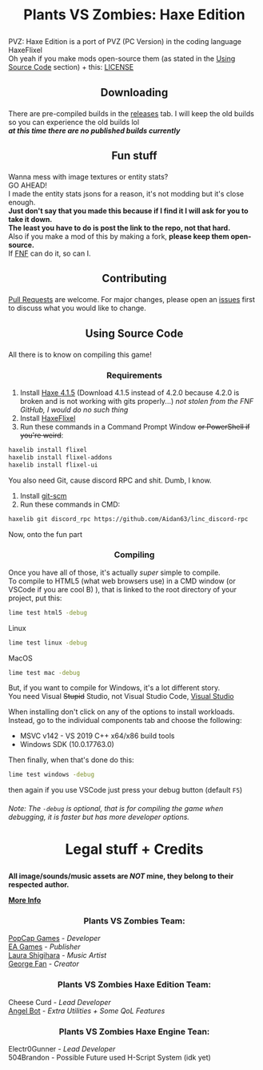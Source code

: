 # <p align="center">Plants VS Zombies: Haxe Edition</p>

PVZ: Haxe Edition is a port of PVZ (PC Version) in the coding language HaxeFlixel\
Oh yeah if you make mods open-source them (as stated in the [Using Source Code](https://github.com/Electr0Gunner/PlantsVSZombiesHaxeEngine#using-source-code) section) + this: [LICENSE](https://github.com/Electr0Gunner/PlantsVSZombiesHaxeEngine/blob/main/LICENSE)

## <p align="center">Downloading</p>

There are pre-compiled builds in the [releases](https://github.com/Electr0Gunner/PlantsVSZombiesHaxeEngine/releases) tab. I will keep the old builds so you can experience the old builds lol\
***at this time there are no published builds currently***

## <p align="center">Fun stuff</p>

Wanna mess with image textures or entity stats?\
GO AHEAD!\
I made the entity stats jsons for a reason, it's not modding but it's close enough.\
**Just don't say that you made this because if I find it I will ask for you to take it down.**\
**The least you have to do is post the link to the repo, not that hard.**\
Also if you make a mod of this by making a fork, **please keep them open-source.**\
If [FNF](https://github.com/ninjamuffin99/Funkin) can do it, so can I.

## <p align="center">Contributing</p>
[Pull Requests](https://github.com/Electr0Gunner/PlantsVSZombiesHaxeEngine/pulls) are welcome. For major changes, please open an [issues](https://github.com/Electr0Gunner/PlantsVSZombiesHaxeEngine/issues) first to discuss what you would like to change.

## <p align="center">Using Source Code</p>
All there is to know on compiling this game!
### <p align="center">Requirements</p>

1. Install [Haxe 4.1.5](https://haxe.org/download/version/4.1.5/)
(Download 4.1.5 instead of 4.2.0 because 4.2.0 is broken and is not working with gits properly...) *not stolen from the FNF GitHub, I would do no such thing*
2. Install [HaxeFlixel](https://haxeflixel.com/documentation/install-haxeflixel/)
3. Run these commands in a Command Prompt Window ~~or PowerShell if you're weird~~:
```bash
haxelib install flixel
haxelib install flixel-addons
haxelib install flixel-ui
```
You also need Git, cause discord RPC and shit. Dumb, I know.
1. Install [git-scm](https://git-scm.com/downloads)
2. Run these commands in CMD:
```bash
haxelib git discord_rpc https://github.com/Aidan63/linc_discord-rpc
```
Now, onto the fun part
### <p align="center">Compiling</p>

Once you have all of those, it's actually *super* simple to compile.\
To compile to HTML5 (what web browsers use) in a CMD window (or VSCode if you are cool B) ), that is linked to the root directory of your project, put this:
```bash
lime test html5 -debug
```
Linux
```bash
lime test linux -debug
```
MacOS
```Bash
lime test mac -debug
```
But, if you want to compile for Windows, it's a lot different story.\
You need Visual ~~Stupid~~ Studio, not Visual Studio Code, [Visual Studio](https://visualstudio.microsoft.com/downloads/)

When installing don't click on any of the options to install workloads. Instead, go to the individual components tab and choose the following:
* MSVC v142 - VS 2019 C++ x64/x86 build tools
* Windows SDK (10.0.17763.0)

Then finally, when that's done do this:
```bash
lime test windows -debug
```
then again if you use VSCode just press your debug button (default `F5`)

###### Note: The ```-debug``` is optional, that is for compiling the game when debugging, it is faster but has more developer options.
# <p align="center">Legal stuff + Credits</p>
**All image/sounds/music assets are *NOT* mine, they belong to their respected author.**

[**More Info**](https://github.com/Electr0Gunner/PlantsVSZombiesHaxeEngine/blob/main/assets/SpecialThanks.txt)
### <p align="center">Plants VS Zombies Team:<lp>

[PopCap Games](https://www.ea.com/ea-studios/popcap) - *Developer*\
[EA Games](https://www.ea.com/) - *Publisher*\
[Laura Shigihara](https://www.laurashigihara.com/) - *Music Artist*\
[George Fan](https://twitter.com/thegeorgefan) - *Creator*

### <p align="center">Plants VS Zombies Haxe Edition Team:</p>
Cheese Curd - *Lead Developer*\
[Angel Bot](https://github.com/AngelDTF) - *Extra Utilities + Some QoL Features*

### <p align="center">Plants VS Zombies Haxe Engine Tean:</p>
Electr0Gunner - *Lead Developer*\
504Brandon - Possible Future used H-Script System (idk yet)

